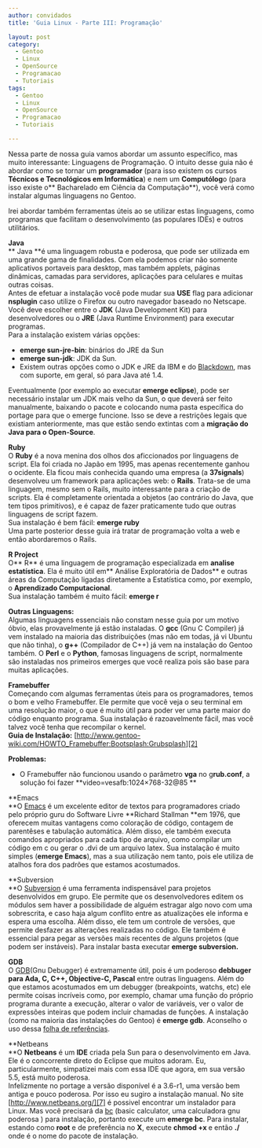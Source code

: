 ```yaml
---
author: convidados
title: 'Guia Linux - Parte III: Programação'

layout: post
category:
  - Gentoo
  - Linux
  - OpenSource
  - Programacao
  - Tutoriais
tags:
  - Gentoo
  - Linux
  - OpenSource
  - Programacao
  - Tutoriais

---
```

Nessa parte de nossa guia vamos abordar um assunto específico, mas muito interessante: Linguagens de Programação. O intuito desse guia não é abordar como se tornar um **programador** (para isso existem os cursos **Técnicos e Tecnológicos em Informática**) e nem um **Computólog**o (para isso existe o** Bacharelado em Ciência da Computação**), você verá como instalar algumas linguagens no Gentoo.

Irei abordar também ferramentas úteis ao se utilizar estas linguagens, como programas que facilitam o desenvolvimento (as populares IDEs) e outros utilitários.

**Java**  
** Java **é uma linguagem robusta e poderosa, que pode ser utilizada em uma grande gama de finalidades. Com ela podemos criar não somente aplicativos portaveis para desktop, mas também applets, páginas dinâmicas, camadas para servidores, aplicações para celulares e muitas outras coisas.  
Antes de efetuar a instalação você pode mudar sua **USE** flag para adicionar **nsplugin** caso utilize o Firefox ou outro navegador baseado no Netscape. Você deve escolher entre o **JDK** (Java Development Kit) para desenvolvedores ou o **JRE** (Java Runtime Environment) para executar programas.  
Para a instalação existem várias opções:

*   **emerge sun-jre-bin**: binários do JRE da Sun
*   **emerge sun-jdk**: JDK da Sun.
*   Existem outras opções como o JDK e JRE da IBM e do [Blackdown][1], mas com suporte, em geral, só para Java até 1.4.

Eventualmente (por exemplo ao executar **emerge eclipse**), pode ser necessário instalar um JDK mais velho da Sun, o que deverá ser feito manualmente, baixando o pacote e colocando numa pasta específica do portage para que o emerge funcione. Isso se deve a restrições legais que existiam anteriormente, mas que estão sendo extintas com a **migração do Java para o Open-Source**.

**Ruby**  
O **Ruby** é a nova menina dos olhos dos aficcionados por linguagens de script. Ela foi criada no Japão em 1995, mas apenas recentemente ganhou o ocidente. Ela ficou mais conhecida quando uma empresa (a **37signals**) desenvolveu um framework para aplicações web: o **Rails**. Trata-se de uma linguagem, mesmo sem o Rails, muito interessante para a criação de scripts. Ela é completamente orientada a objetos (ao contrário do Java, que tem tipos primitivos), e é capaz de fazer praticamente tudo que outras linguagens de script fazem.  
Sua instalação é bem fácil: **emerge ruby**  
Uma parte posterior desse guia irá tratar de programação volta a web e então abordaremos o Rails.

**R Project**  
O** R** é uma linguagem de programação especializada em **analise estatística**. Ela é muito útil em** Análise Exploratória de Dados** e outras áreas da Computação ligadas diretamente a Estatística como, por exemplo, o **Aprendizado Computacional**.  
Sua instalação também é muito fácil: **emerge r**

**Outras Linguagens:**  
Algumas linguagens essenciais não constam nesse guia por um motivo óbvio, elas provavelmente já estão instaladas. O **gcc** (Gnu C Compiler) já vem instalado na maioria das distribuições (mas não em todas, já vi Ubuntu que não tinha), o **g++** (Compilador de C++) já vem na instalação do Gentoo também. O **Perl** e o **Python**, famosas linguagens de script, normalmente são instaladas nos primeiros emerges que você realiza pois são base para muitas aplicações.

**Framebuffer**  
Começando com algumas ferramentas úteis para os programadores, temos o bom e velho Framebuffer. Ele permite que você veja o seu terminal em uma resolução maior, o que é muito útil para poder ver uma parte maior do código enquanto programa. Sua instalação é razoavelmente fácil, mas você talvez você tenha que recompilar o kernel.  
**Guia de Instalação:** [http://www.gentoo-wiki.com/HOWTO_Framebuffer:Bootsplash:Grubsplash][2]

**Problemas:**

*   O Framebuffer não funcionou usando o parâmetro **vga** no g**rub.conf**, a solução foi fazer **video=vesafb:1024×768-32@85 **

**Emacs  
**O [Emacs][3] é um excelente editor de textos para programadores criado pelo próprio guru do Software Livre **Richard Stallman **em 1976, que oferecem muitas vantagens como coloração de código, contagem de parentêses e tabulação automática. Além disso, ele também executa comandos apropriados para cada tipo de arquivo, como compilar um código em c ou gerar o .dvi de um arquivo latex. Sua instalação é muito simples (**emerge Emacs**), mas a sua utilização nem tanto, pois ele utiliza de atalhos fora dos padrões que estamos acostumados.

**Subversion  
**O [Subversion][4] é uma ferramenta indispensável para projetos desenvolvidos em grupo. Ele permite que os desenvolvedores editem os módulos sem haver a possibilidade de alguém estragar algo novo com uma sobrescrita, e caso haja algum conflito entre as atualizações ele informa e espera uma escolha. Além disso, ele tem um controle de versões, que permite desfazer as alterações realizadas no código. Ele também é essencial para pegar as versões mais recentes de alguns projetos (que podem ser instáveis). Para instalar basta executar **emerge subversion.**

**GDB**  
O [GDB][5](Gnu Debugger) é extremamente útil, pois é um poderoso **debbuger para Ada, C, C++, Objective-C, Pascal** entre outras linguagens. Além do que estamos acostumados em um debugger (breakpoints, watchs, etc) ele permite coisas incríveis como, por exemplo, chamar uma função do próprio programa durante a execução, alterar o valor de variáveis, ver o valor de expressões inteiras que podem incluir chamadas de funções. A instalação (como na maioria das instalações do Gentoo) é **emerge gdb**. Aconselho o uso dessa [folha de referências][6].

**Netbeans  
**O **Netbeans** é um **IDE** criada pela Sun para o desenvolvimento em Java. Ele é o concorrente direto do Eclipse que muitos adoram. Eu, particularmente, simpatizei mais com essa IDE que agora, em sua versão 5.5, está muito poderosa.  
Infelizmente no portage a versão disponível é a 3.6-r1, uma versão bem antiga e pouco poderosa. Por isso eu sugiro a instalação manual. No site [http://www.netbeans.org/][7] é possivel encontrar um instalador para Linux. Mas você precisará da [bc][8] (basic calculator, uma calculadora gnu poderosa ) para instalação, portanto execute um **emerge bc**. Para instalar, estando como **root** e de preferência no **X**, execute **chmod +x <arquivo>** e então **./<arquivo>** onde <arquivo> é o nome do pacote de instalação. 














 [1]: http://en.wikipedia.org/wiki/Blackdown_Java "Wikipedia: Blackdown"
 [2]: http://www.gentoo-wiki.com/HOWTO_Framebuffer:Bootsplash:Grubsplash "Gentoo Wiki: How To Framebuffer"
 [3]: http://www.gnu.org/software/emacs/ "Site Oficial Emacs"
 [4]: http://subversion.tigris.org/ "Site Oficial Subversion"
 [5]: http://sourceware.org/gdb/ "Site Oficial GDB"
 [6]: http://www.cs.dal.ca/studentservices/refcards/gdbref.pdf "GDB Quick Reference"
 [7]: http://www.netbeans.org/ "Site Oficial NetBeans"
 [8]: http://en.wikipedia.org/wiki/Bc_%28Unix%29 "bc na Wikipedia"





